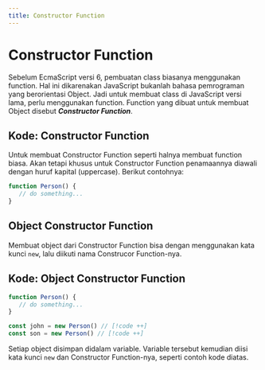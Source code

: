 ```yaml
---
title: Constructor Function
---
```


# Constructor Function

Sebelum EcmaScript versi 6, pembuatan class biasanya menggunakan function. Hal ini dikarenakan JavaScript bukanlah bahasa pemrograman yang berorientasi Object. Jadi untuk membuat class di JavaScript versi lama, perlu menggunakan function. Function yang dibuat untuk membuat Object disebut **_Constructor Function_**.

## Kode: Constructor Function

Untuk membuat Constructor Function seperti halnya membuat function biasa. Akan tetapi khusus untuk Constructor Function penamaannya diawali dengan huruf kapital (uppercase). Berikut contohnya:

```js
function Person() {
   // do something...
}
```

## Object Constructor Function

Membuat object dari Constructor Function bisa dengan menggunakan kata kunci `new`, lalu diikuti nama Construcor Function-nya.

## Kode: Object Constructor Function

```js
function Person() {
   // do something...
}

const john = new Person() // [!code ++]
const son = new Person() // [!code ++]
```

Setiap object disimpan didalam variable. Variable tersebut kemudian diisi kata kunci `new` dan Constructor Function-nya, seperti contoh kode diatas.
